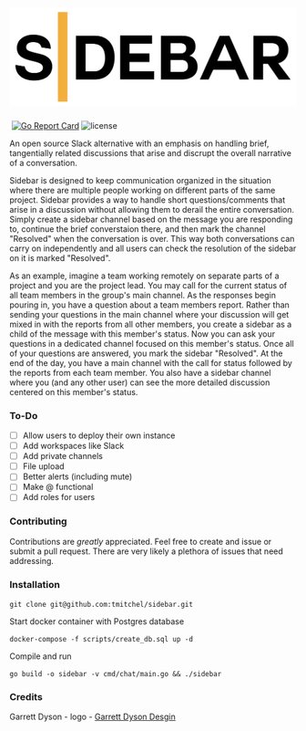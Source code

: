 # ![Sidebar Logo](https://github.com/tmitchel/sidebar/raw/master/public/sidebar_simple_logo.png)
[![<tmitchel>](https://circleci.com/gh/tmitchel/sidebar.svg?style=shield)](https://app.circleci.com/pipelines/github/tmitchel/sidebar) [![Go Report Card](https://goreportcard.com/badge/github.com/tmitchel/sidebar)](https://goreportcard.com/report/github.com/tmitchel/sidebar) ![license](https://img.shields.io/badge/license-MIT-green) 

An open source Slack alternative with an emphasis on handling brief, tangentially related discussions that arise and discrupt the overall narrative of a conversation.

Sidebar is designed to keep communication organized in the situation where there are multiple people working on different parts of the same project. Sidebar provides a way to handle short questions/comments that arise in a discussion without allowing them to derail the entire conversation. Simply create a sidebar channel based on the message you are responding to, continue the brief converstaion there, and then mark the channel "Resolved" when the conversation is over. This way both conversations can carry on independently and all users can check the resolution of the sidebar on it is marked "Resolved".

As an example, imagine a team working remotely on separate parts of a project and you are the project lead. You may call for the current status of all team members in the group's main channel. As the responses begin pouring in, you have a question about a team members report. Rather than sending your questions in the main channel where your discussion will get mixed in with the reports from all other members, you create a sidebar as a child of the message with this member's status. Now you can ask your questions in a dedicated channel focused on this member's status. Once all of your questions are answered, you mark the sidebar "Resolved". At the end of the day, you have a main channel with the call for status followed by the reports from each team member. You also have a sidebar channel where you (and any other user) can see the more detailed discussion centered on this member's status.

### To-Do
- [ ] Allow users to deploy their own instance
- [ ] Add workspaces like Slack
- [ ] Add private channels
- [ ] File upload
- [ ] Better alerts (including mute)
- [ ] Make @ functional
- [ ] Add roles for users

### Contributing

Contributions are _greatly_ appreciated. Feel free to create and issue or submit a pull request. There are very likely a plethora of issues that need addressing.

### Installation
```
git clone git@github.com:tmitchel/sidebar.git
```

Start docker container with Postgres database
```
docker-compose -f scripts/create_db.sql up -d
```

Compile and run
```
go build -o sidebar -v cmd/chat/main.go && ./sidebar
```

### Credits

Garrett Dyson - logo - [Garrett Dyson Desgin](https://garrettdysondesign.com/)

